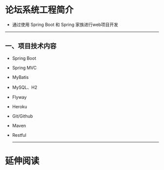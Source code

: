 # 论坛系统工程简介

* 通过使用 Spring Boot 和 Spring 家族进行web项目开发

---

## 一、项目技术内容

* Spring Boot
* Spring MVC
* MyBatis
* MySQL、H2
* Flyway
* Heroku
* Git/Github
* Maven
* Restful



  ---

# 延伸阅读
